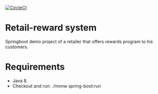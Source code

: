 [![CircleCI](https://circleci.com/gh/rafanegrette/retail-reward/tree/master.svg?style=svg)](https://circleci.com/gh/rafanegrette/retail-reward/tree/master)

# Retail-reward system
Springboot demo project of a retailer that offers rewards program to his customers.

Requirements
====

- Java 8.
- Checkout and run: ./mvnw spring-boot:run